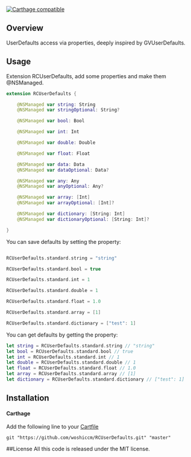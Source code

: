 
[![Carthage compatible](https://img.shields.io/badge/Carthage-compatible-4BC51D.svg?style=flat)](https://github.com/Carthage/Carthage)

## Overview
UserDefaults access via properties, deeply inspired by GVUserDefaults.

## Usage

Extension RCUserDefaults, add some properties and make them @NSManaged.


```swift
extension RCUserDefaults {

    @NSManaged var string: String
    @NSManaged var stringOptional: String?

    @NSManaged var bool: Bool

    @NSManaged var int: Int

    @NSManaged var double: Double

    @NSManaged var float: Float

    @NSManaged var data: Data
    @NSManaged var dataOptional: Data?

    @NSManaged var any: Any
    @NSManaged var anyOptional: Any?

    @NSManaged var array: [Int]
    @NSManaged var arrayOptional: [Int]?

    @NSManaged var dictionary: [String: Int]
    @NSManaged var dictionaryOptional: [String: Int]?

}

```
You can save defaults by setting the property:

```swift

RCUserDefaults.standard.string = "string"

RCUserDefaults.standard.bool = true

RCUserDefaults.standard.int = 1

RCUserDefaults.standard.double = 1

RCUserDefaults.standard.float = 1.0

RCUserDefaults.standard.array = [1]

RCUserDefaults.standard.dictionary = ["test": 1]

```

You can get defaults by getting the property:

```swift
let string = RCUserDefaults.standard.string // "string"
let bool = RCUserDefaults.standard.bool // true
let int = RCUserDefaults.standard.int // 1
let double = RCUserDefaults.standard.double // 1
let float = RCUserDefaults.standard.float // 1.0
let array = RCUserDefaults.standard.array // [1]
let dictionary = RCUserDefaults.standard.dictionary // ["test": 1]

```


## Installation

#### Carthage
Add the following line to your [Cartfile](https://github.com/carthage/carthage)

```
git "https://github.com/woshiccm/RCUserDefaults.git" "master"
```


##License
All this code is released under the MIT license.

